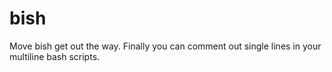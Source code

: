 # bish
Move bish get out the way. Finally you can comment out single lines in your multiline bash scripts.
